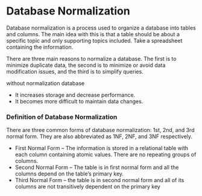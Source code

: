 # Database Normalization

Database normalization is a process used to organize a database into tables and columns.  The main idea with this is that a table should be about a specific topic and only supporting topics included. Take a spreadsheet containing the information.

There are three main reasons to normalize a database.  The first is to minimize duplicate data, the second is to minimize or avoid data modification issues, and the third is to simplify queries. 

without normalization database
- It increases storage and decrease performance.
- It becomes more difficult to maintain data changes.

### Definition of Database Normalization
There are three common forms of database normalization: 1st, 2nd, and 3rd normal form. They are also abbreviated as 1NF, 2NF, and 3NF respectively. 

- First Normal Form – The information is stored in a relational table with each column containing atomic values. There are no repeating groups of columns.
- Second Normal Form – The table is in first normal form and all the columns depend on the table’s primary key.
- Third Normal Form – the table is in second normal form and all of its columns are not transitively dependent on the primary key